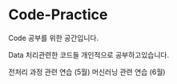 # Code-Practice


Code 공부를 위한 공간입니다.

Data 처리관련한 코드들 개인적으로 공부하고있습니다.

전처리 과정 관련 연습 (5월)
머신러닝 관련 연습 (6월)
